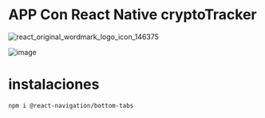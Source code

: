 # APP Con React Native cryptoTracker
![react_original_wordmark_logo_icon_146375](https://user-images.githubusercontent.com/46203192/113329681-17d10700-92db-11eb-9995-8c12eb820c5c.png)

![image](https://user-images.githubusercontent.com/46203192/113376813-dd458980-932f-11eb-8702-32795f9ee45a.png)


# instalaciones
`npm i @react-navigation/bottom-tabs`

